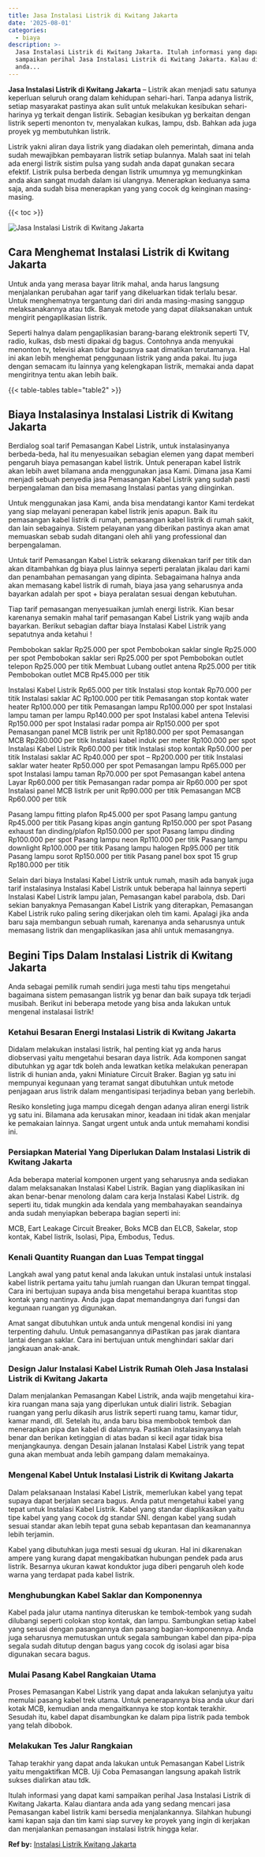 ```yaml
---
title: Jasa Instalasi Listrik di Kwitang Jakarta
date: '2025-08-01'
categories:
  - biaya
description: >-
  Jasa Instalasi Listrik di Kwitang Jakarta. Itulah informasi yang dapat kami
  sampaikan perihal Jasa Instalasi Listrik di Kwitang Jakarta. Kalau diantara
  anda...
---
```


**Jasa Instalasi Listrik di Kwitang Jakarta** – Listrik akan menjadi satu satunya keperluan seluruh orang dalam kehidupan sehari-hari. Tanpa adanya listrik, setiap masyarakat pastinya akan sulit untuk melakukan kesibukan sehari-harinya yg terkait dengan listirik. Sebagian kesibukan yg berkaitan dengan listrik seperti menonton tv, menyalakan kulkas, lampu, dsb. Bahkan ada juga proyek yg membutuhkan listrik.

Listrik yakni aliran daya listrik yang diadakan oleh pemerintah, dimana anda sudah mewajibkan pembayaran listrik setiap bulannya. Malah saat ini telah ada energi listrik sistim pulsa yang sudah anda dapat gunakan secara efektif. Listrik pulsa berbeda dengan listrik umumnya yg memungkinkan anda akan sangat mudah dalam isi ulangnya. Menerapkan keduanya sama saja, anda sudah bisa menerapkan yang yang cocok dg keinginan masing-masing.

{{< toc >}}

![Jasa Instalasi Listrik di Kwitang Jakarta](/images/instalasi-listrik-murah09.png)

## Cara Menghemat Instalasi Listrik di Kwitang Jakarta

Untuk anda yang merasa bayar litrik mahal, anda harus langsung menjalankan perubahan agar tarif yang dikeluarkan tidak terlalu besar. Untuk menghematnya tergantung dari diri anda masing-masing sanggup melaksanakannya atau tdk. Banyak metode yang dapat dilaksanakan untuk mengirit pengaplikasian listrik.

Seperti halnya dalam pengaplikasian barang-barang elektronik seperti TV, radio, kulkas, dsb mesti dipakai dg bagus. Contohnya anda menyukai menonton tv, televisi akan tidur bagusnya saat dimatikan terutamanya. Hal ini akan lebih menghemat penggunaan listrik yang anda pakai. Itu juga dengan semacam itu lainnya yang kelengkapan listrik, memakai anda dapat mengiritnya tentu akan lebih baik.

{{< table-tables table="table2" >}}

## Biaya Instalasinya Instalasi Listrik di Kwitang Jakarta

Berdialog soal tarif Pemasangan Kabel Listrik, untuk instalasinyanya berbeda-beda, hal itu menyesuaikan sebagian elemen yang dapat memberi pengaruh biaya pemasangan kabel listrik. Untuk penerapan kabel listrik akan lebih awet bilamana anda menggunakan jasa Kami. Dimana jasa Kami menjadi sebuah penyedia jasa Pemasangan Kabel Listrik yang sudah pasti berpengalaman dan bisa memasang Instalasi pantas yang diinginkan.

Untuk menggunakan jasa Kami, anda bisa mendatangi kantor Kami terdekat yang siap melayani penerapan kabel listrik jenis apapun. Baik itu pemasangan kabel listrik di rumah, pemasangan kabel listrik di rumah sakit, dan lain sebagainya. Sistem pelayanan yang diberikan pastinya akan amat memuaskan sebab sudah ditangani oleh ahli yang professional dan berpengalaman.

Untuk tarif Pemasangan Kabel Listrik sekarang dikenakan tarif per titik dan akan ditambahkan dg biaya plus lainnya seperti peralatan jikalau dari kami dan penambahan pemasangan yang dipinta. Sebagaimana halnya anda akan memasang kabel listrik di rumah, biaya jasa yang seharusnya anda bayarkan adalah per spot + biaya peralatan sesuai dengan kebutuhan.

Tiap tarif pemasangan menyesuaikan jumlah energi listrik. Kian besar karenanya semakin mahal tarif pemasangan Kabel Listrik yang wajib anda bayarkan. Berikut sebagian daftar biaya Instalasi Kabel Listrik yang sepatutnya anda ketahui !

Pembobokan saklar Rp25.000 per spot Pembobokan saklar single Rp25.000 per spot Pembobokan saklar seri Rp25.000 per spot Pembobokan outlet telepon Rp25.000 per titik Membuat Lubang outlet antena Rp25.000 per titik Pembobokan outlet MCB Rp45.000 per titik

Instalasi Kabel Listrik Rp65.000 per titik Instalasi stop kontak Rp70.000 per titik Instalasi saklar AC Rp100.000 per titik Pemasangan stop kontak water heater Rp100.000 per titik Pemasangan lampu Rp100.000 per spot Instalasi lampu taman per lampu Rp140.000 per spot Instalasi kabel antena Televisi Rp150.000 per spot Instalasi radar pompa air Rp150.000 per spot Pemasangan panel MCB listrik per unit Rp180.000 per spot Pemasangan MCB Rp280.000 per titik Instalasi kabel induk per meter Rp100.000 per spot Instalasi Kabel Listrik Rp60.000 per titik Instalasi stop kontak Rp50.000 per titik Instalasi saklar AC Rp40.000 per spot – Rp200.000 per titik Instalasi saklar water heater Rp50.000 per spot Pemasangan lampu Rp65.000 per spot Instalasi lampu taman Rp70.000 per spot Pemasangan kabel antena Layar Rp60.000 per titik Pemasangan radar pompa air Rp60.000 per spot Instalasi panel MCB listrik per unit Rp90.000 per titik Pemasangan MCB Rp60.000 per titik

Pasang lampu fitting plafon Rp45.000 per spot Pasang lampu gantung Rp45.000 per titik Pasang kipas angin gantung Rp150.000 per spot Pasang exhaust fan dinding/plafon Rp150.000 per spot Pasang lampu dinding Rp100.000 per spot Pasang lampu neon Rp110.000 per titik Pasang lampu downlight Rp100.000 per titik Pasang lampu halogen Rp95.000 per titik Pasang lampu sorot Rp150.000 per titik Pasang panel box spot 15 grup Rp180.000 per titik

Selain dari biaya Instalasi Kabel Listrik untuk rumah, masih ada banyak juga tarif instalasinya Instalasi Kabel Listrik untuk beberapa hal lainnya seperti Instalasi Kabel Listrik lampu jalan, Pemasangan kabel parabola, dsb. Dari sekian banyaknya Pemasangan Kabel Listrik yang diterapkan, Pemasangan Kabel Listrik ruko paling sering dikerjakan oleh tim kami. Apalagi jika anda baru saja membangun sebuah rumah, karenanya anda seharusnya untuk memasang listrik dan mengaplikasikan jasa ahli untuk memasangnya.

## Begini Tips Dalam Instalasi Listrik di Kwitang Jakarta


Anda sebagai pemilik rumah sendiri juga mesti tahu tips mengetahui bagaimana sistem pemasangan listrik yg benar dan baik supaya tdk terjadi musibah. Berikut ini beberapa metode yang bisa anda lakukan untuk mengenal instalasai listrik!

### Ketahui Besaran Energi Instalasi Listrik di Kwitang Jakarta

Didalam melakukan instalasi listrik, hal penting kiat yg anda harus diobservasi yaitu mengetahui besaran daya listrik. Ada komponen sangat dibutuhkan yg agar tdk boleh anda lewatkan ketika melakukan penerapan listrik di hunian anda, yakni Miniature Circuit Braker. Bagian yg satu ini mempunyai kegunaan yang teramat sangat dibutuhkan untuk metode penjagaan arus listrik dalam mengantisipasi terjadinya beban yang berlebih.

Resiko konsleting juga mampu dicegah dengan adanya aliran energi listrik yg satu ini. Bilamana ada kerusakan minor, keadaan ini tidak akan menjalar ke pemakaian lainnya. Sangat urgent untuk anda untuk memahami kondisi ini.

### Persiapkan Material Yang Diperlukan Dalam Instalasi Listrik di Kwitang Jakarta

Ada beberapa material komponen urgent yang seharusnya anda sediakan dalam melaksanakan Instalasi Kabel Listrik. Bagian yang diaplikasikan ini akan benar-benar menolong dalam cara kerja Instalasi Kabel Listrik. dg seperti itu, tidak mungkin ada kendala yang membahayakan seandainya anda sudah menyiapkan beberapa bagian seperti ini:

MCB, Eart Leakage Circuit Breaker, Boks MCB dan ELCB, Sakelar, stop kontak, Kabel listrik, Isolasi, Pipa, Embodus, Tedus.

### Kenali Quantity Ruangan dan Luas Tempat tinggal

Langkah awal yang patut kenal anda lakukan untuk instalasi untuk instalasi kabel listrik pertama yaitu tahu jumlah ruangan dan Ukuran tempat tinggal. Cara ini bertujuan supaya anda bisa mengetahui berapa kuantitas stop kontak yang nantinya. Anda juga dapat memandangnya dari fungsi dan kegunaan ruangan yg digunakan.

Amat sangat dibutuhkan untuk anda untuk mengenal kondisi ini yang terpenting dahulu. Untuk pemasangannya diPastikan pas jarak diantara lantai dengan saklar. Cara ini bertujuan untuk menghindari saklar dari jangkauan anak-anak.

### Design Jalur Instalasi Kabel Listrik Rumah Oleh Jasa Instalasi Listrik di Kwitang Jakarta

Dalam menjalankan Pemasangan Kabel Listrik, anda wajib mengetahui kira-kira ruangan mana saja yang diperlukan untuk dialiri listrik. Sebagian ruangan yang perlu dikasih arus listrik seperti ruang tamu, kamar tidur, kamar mandi, dll. Setelah itu, anda baru bisa membobok tembok dan menerapkan pipa dan kabel di dalamnya. Pastikan instalasinyanya telah benar dan berikan ketinggian di atas badan si kecil agar tidak bisa menjangkaunya. dengan Desain jalanan Instalasi Kabel Listrik yang tepat guna akan membuat anda lebih gampang dalam memakainya.

### Mengenal Kabel Untuk Instalasi Listrik di Kwitang Jakarta

Dalam pelaksanaan Instalasi Kabel Listrik, memerlukan kabel yang tepat supaya dapat berjalan secara bagus. Anda patut mengetahui kabel yang tepat untuk Instalasi Kabel Listrik. Kabel yang standar diaplikasikan yaitu tipe kabel yang yang cocok dg standar SNI. dengan kabel yang sudah sesuai standar akan lebih tepat guna sebab kepantasan dan keamanannya lebih terjamin.

Kabel yang dibutuhkan juga mesti sesuai dg ukuran. Hal ini dikarenakan ampere yang kurang dapat mengakibatkan hubungan pendek pada arus listrik. Besarnya ukuran kawat konduktor juga diberi pengaruh oleh kode warna yang terdapat pada kabel listrik.

### Menghubungkan Kabel Saklar dan Komponennya

Kabel pada jalur utama nantinya diteruskan ke tembok-tembok yang sudah dilubangi seperti colokan stop kontak, dan lampu. Sambungkan setiap kabel yang sesuai dengan pasangannya dan pasang bagian-komponennya. Anda juga seharusnya memutuskan untuk segala sambungan kabel dan pipa-pipa segala sudah ditutup dengan bagus yang cocok dg isolasi agar bisa digunakan secara bagus.

### Mulai Pasang Kabel Rangkaian Utama

Proses Pemasangan Kabel Listrik yang dapat anda lakukan selanjutya yaitu memulai pasang kabel trek utama. Untuk penerapannya bisa anda ukur dari kotak MCB, kemudian anda mengaitkannya ke stop kontak terakhir. Sesudah itu, kabel dapat disambungkan ke dalam pipa listrik pada tembok yang telah dibobok.

### Melakukan Tes Jalur Rangkaian

Tahap terakhir yang dapat anda lakukan untuk Pemasangan Kabel Listrik yaitu mengaktifkan MCB. Uji Coba Pemasangan langsung apakah listrik sukses dialirkan atau tdk.

Itulah informasi yang dapat kami sampaikan perihal Jasa Instalasi Listrik di Kwitang Jakarta. Kalau diantara anda ada yang sedang mencari jasa Pemasangan kabel listrik kami bersedia menjalankannya. Silahkan hubungi kami kapan saja dan tim kami siap survey ke proyek yang ingin di kerjakan dan menjalankan pemasangan instalasi listrik hingga kelar.

**Ref by:** [Instalasi Listrik Kwitang Jakarta](https://id.wikipedia.org/wiki/Instalasi)
